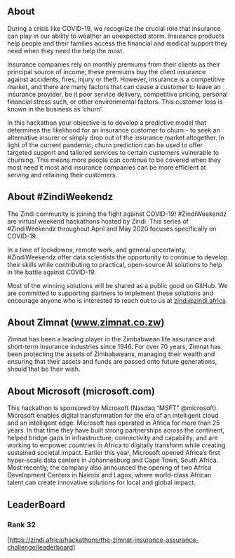 ## About
During a crisis like COVID-19, we recognize the crucial role that insurance can play in our ability to weather an unexpected storm. Insurance products help people and their families access the financial and medical support they need when they need the help the most.

Insurance companies rely on monthly premiums from their clients as their principal source of income; these premiums buy the client insurance against accidents, fires, injury or theft. However, insurance is a competitive market, and there are many factors that can cause a customer to leave an insurance provider, be it poor service delivery, competitive pricing, personal financial stress such, or other environmental factors. This customer loss is known in the business as ‘churn’.

In this hackathon your objective is to develop a predictive model that determines the likelihood for an insurance customer to churn - to seek an alternative insurer or simply drop out of the insurance market altogether. In light of the current pandemic, churn prediction can be used to offer targeted support and tailored services to certain customers vulnerable to churning. This means more people can continue to be covered when they most need it most and insurance companies can be more efficient at serving and retaining their customers.

## About #ZindiWeekendz

The Zindi community is joining the fight against COVID-19! #ZindiWeekendz are virtual weekend hackathons hosted by Zindi. This series of #ZindiWeekendz throughout April and May 2020 focuses specifically on COVID-19.

In a time of lockdowns, remote work, and general uncertainty, #ZindiWeekendz offer data scientists the opportunity to continue to develop their skills while contributing to practical, open-source AI solutions to help in the battle against COVID-19.

Most of the winning solutions will be shared as a public good on GitHub. We are committed to supporting partners to implement these solutions and encourage anyone who is interested to reach out to us at zindi@zindi.africa.

## About Zimnat (www.zimnat.co.zw)


Zimnat has been a leading player in the Zimbabwean life assurance and short-term insurance industries since 1946. For over 70 years, Zimnat has been protecting the assets of Zimbabweans, managing their wealth and ensuring that their assets and funds are passed onto future generations, should that be their wish.

## About Microsoft (microsoft.com)


This hackathon is sponsored by Microsoft (Nasdaq “MSFT” @microsoft). Microsoft enables digital transformation for the era of an intelligent cloud and an intelligent edge. Microsoft has operated in Africa for more than 25 years. In that time they have built strong partnerships across the continent, helped bridge gaps in infrastructure, connectivity and capability, and are working to empower countries in Africa to digitally transform while creating sustained societal impact. Earlier this year, Microsoft opened Africa’s first hyper-scale data centers in Johannesburg and Cape Town, South Africa. Most recently, the company also announced the opening of two Africa Development Centers in Nairobi and Lagos, where world-class African talent can create innovative solutions for local and global impact.

## LeaderBoard
### Rank 32
[https://zindi.africa/hackathons/the-zimnat-insurance-assurance-challenge/leaderboard]
